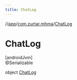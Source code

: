 ```yaml
---
title: ChatLog
---
```

//[app](../../../index.html)/[com.zurtar.mhma](../index.html)/[ChatLog](index.html)



# ChatLog



[androidJvm]\
@Serializable



object [ChatLog](index.html)

